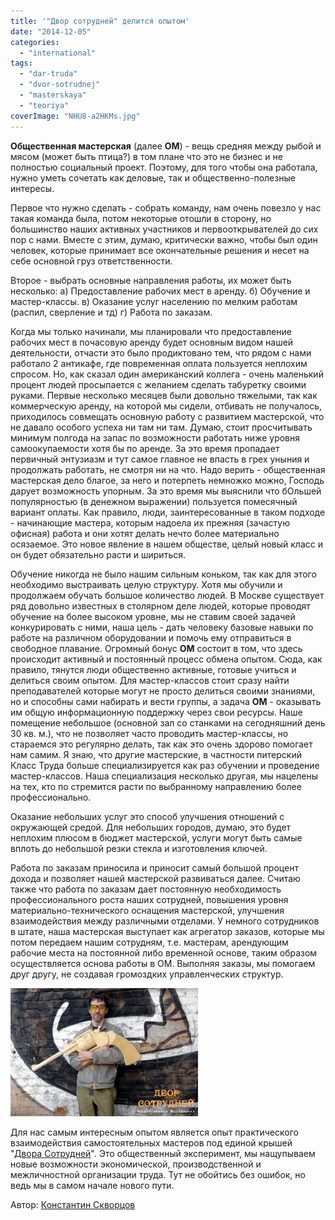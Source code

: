 ```yaml
---
title: '"Двор сотрудней" делится опытом'
date: "2014-12-05"
categories:
  - "international"
tags:
  - "dar-truda"
  - "dvor-sotrudnej"
  - "masterskaya"
  - "teoriya"
coverImage: "NHU8-a2HKMs.jpg"
---
```


**Общественная мастерская** (далее **ОМ**) - вещь средняя между рыбой и мясом (может быть птица?) в том плане что это не бизнес и не полностью социальный проект. Поэтому, для того чтобы она работала, нужно уметь сочетать как деловые, так и общественно-полезные интересы.

Первое что нужно сделать - собрать команду, нам очень повезло у нас такая команда была, потом некоторые отошли в сторону, но большинство наших активных участников и первооткрывателей до сих пор с нами. Вместе с этим, думаю, критически важно, чтобы был один человек, которые принимает все окончательные решения и несет на себе основной груз ответственности.

Второе - выбрать основные направления работы, их может быть несколько: а) Предоставление рабочих мест в аренду. б) Обучение и мастер-классы. в) Оказание услуг населению по мелким работам (распил, сверление и тд) г) Работа по заказам.

Когда мы только начинали, мы планировали что предоставление рабочих мест в почасовую аренду будет основным видом нашей деятельности, отчасти это было продиктовано тем, что рядом с нами работало 2 антикафе, где повременная оплата пользуется неплохим спросом. Но, как сказал один американский коллега - очень маленький процент людей просыпается с желанием сделать табуретку своими руками. Первые несколько месяцев были довольно тяжелыми, так как коммерческую аренду, на которой мы сидели, отбивать не получалось, приходилось совмещать основную работу с развитием мастерской, что не давало особого успеха ни там ни там. Думаю, стоит просчитывать минимум полгода на запас по возможности работать ниже уровня самоокупаемости хотя бы по аренде. За это время пропадает первичный энтузиазм и тут самое главное не впасть в грех уныния и продолжать работать, не смотря ни на что. Надо верить - общественная мастерская дело благое, за него и потерпеть немножко можно, Господь дарует возможность упорным. За это время мы выяснили что бОльшей популярностью (в денежном выражении) пользуется помесячный вариант оплаты. Как правило, люди, заинтересованные в таком подходе - начинающие мастера, которым надоела их прежняя (зачастую офисная) работа и они хотят делать нечто более материально осязаемое. Это новое явление в нашем обществе, целый новый класс и он будет обязательно расти и шириться.

Обучение никогда не было нашим сильным коньком, так как для этого необходимо выстраивать целую структуру. Хотя мы обучили и продолжаем обучать большое количество людей. В Москве существует ряд довольно известных в столярном деле людей, которые проводят обучение на более высоком уровне, мы не ставим своей задачей конкурировать с ними, наша цель - дать человеку базовые навыки по работе на различном оборудовании и помочь ему отправиться в свободное плавание. Огромный бонус **ОМ** состоит в том, что здесь происходит активный и постоянный процесс обмена опытом. Сюда, как правило, тянутся люди общественно активные, готовые учиться и делиться своим опытом. Для мастер-классов стоит сразу найти преподавателей которые могут не просто делиться своими знаниями, но и способны сами набирать и вести группы, а задача **ОМ** - оказывать им общую информационную поддержку через свои ресурсы. Наше помещение небольшое (основной зал со станками на сегодняшний день 30 кв. м.), что не позволяет часто проводить мастер-классы, но стараемся это регулярно делать, так как это очень здорово помогает нам самим. Я знаю, что другие мастерские, в частности питерский Класс Труда больше специализируется как раз обучении и проведение мастер-классов. Наша специализация несколько другая, мы нацелены на тех, кто по стремится расти по выбранному направлению более профессионально.

Оказание небольших услуг это способ улучшения отношений с окружающей средой. Для небольших городов, думаю, это будет неплохим плюсом в бюджет мастерской, услуги могут быть самые вплоть до небольшой резки стекла и изготовления ключей.

Работа по заказам приносила и приносит самый большой процент дохода и позволяет нашей мастерской развиваться далее. Считаю также что работа по заказам дает постоянную необходимость профессионального роста наших сотрудней, повышения уровня материально-технического оснащения мастерской, улучшения взаимодействия между различными отделами. У немного сотрудников в штате, наша мастерская выступает как агрегатор заказов, которые мы потом передаем нашим сотрудням, т.е. мастерам, арендующим рабочие места на постоянной либо временной основе, таким образом осуществляется основа работы в ОМ. Выполняя заказы, мы помогаем друг другу, не создавая громоздких управленческих структур.

![Константин Скворцов, Двор Сотрудней](./images/NHU8-a2HKMs-300x205.jpg)

Для нас самым интересным опытом является опыт практического взаимодействия самостоятельных мастеров под единой крышей "[Двора Сотрудней](http://ooley.ru/places/dvor-sotrudnej/ "Двор сотрудней")". Это общественный эксперимент, мы нащупываем новые возможности экономической, производственной и межличностной организации труда. Тут не обойтись без ошибок, но ведь мы в самом начале нового пути.

Автор: [Константин Скворцов](https://vk.com/skvorenze)

